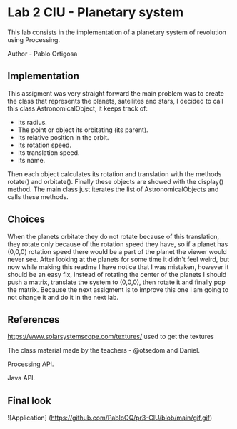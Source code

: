 # Lab 2 CIU - Planetary system

This lab consists in the implementation of a planetary system of revolution using Processing.

Author - Pablo Ortigosa


## Implementation

This assigment was very straight forward the main problem was to create the class that represents the planets, satellites and stars, I decided to call this class AstronomicalObject, it keeps track of:
* Its radius.
* The point or object its orbitating (its parent).
* Its relative position in the orbit.
* Its rotation speed.
* Its translation speed.
* Its name.

Then each object calculates its rotation and translation with the methods rotate() and orbitate(). Finally these objects are showed with the display() method.
The main class just iterates the list of AstronomicalObjects and calls these methods.

## Choices

When the planets orbitate they do not rotate because of this translation, they rotate only because of the rotation speed they have, so if a planet has (0,0,0) rotation speed there would be a part of the planet the viewer would never see. After looking at the planets for some time it didn't feel weird, but now while making this readme I have notice that I was mistaken, however it should be an easy fix, instead of rotating the center of the planets I should push a matrix, translate the system to (0,0,0), then rotate it and finally pop the matrix. Because the next assigment is to improve this one I am going to not change it and do it in the next lab.

## References

https://www.solarsystemscope.com/textures/ used to get the textures

The class material made by the teachers - @otsedom and Daniel.

Processing API.

Java API.

## Final look

![Application] (https://github.com/PabloOQ/pr3-CIU/blob/main/gif.gif)
